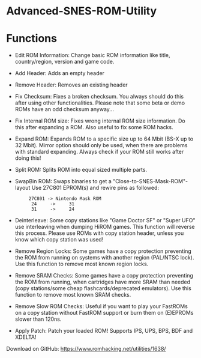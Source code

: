 # Advanced-SNES-ROM-Utility

# Functions

- Edit ROM Information: Change basic ROM information like title, country/region, version and game code.

- Add Header: Adds an empty header

- Remove Header: Removes an existing header

- Fix Checksum: Fixes a broken checksum. You always should do this after using other functionalities. Please note that some beta or demo ROMs have an odd checksum anyway...

- Fix Internal ROM size: Fixes wrong internal ROM size information. Do this after expanding a ROM. Also useful to fix some ROM hacks.

- Expand ROM: Expands ROM to a specific size up to 64 Mbit (BS-X up to 32 Mbit). Mirror option should only be used, when there are problems with standard expanding. Always check if your ROM still works after doing this!

- Split ROM: Splits ROM into equal sized multiple parts.

- SwapBin ROM: Swaps binaries to get a "Close-to-SNES-Mask-ROM"-layout Use 27C801 EPROM(s) and rewire pins as followed:

      	   27C801 -> Nintendo Mask ROM
      	   	24     ->     31
      	   	31     ->     24


- Deinterleave: Some copy stations like "Game Doctor SF" or "Super UFO" use interleaving when dumping HiROM games. This function will reverse this process. Please use ROMs with copy station header, unless you know which copy station was used!

- Remove Region Locks: Some games have a copy protection preventing the ROM from running on systems with another region (PAL/NTSC lock). Use this function to remove most known region locks.

- Remove SRAM Checks: Some games have a copy protection preventing the ROM from running, when cartridges have more SRAM than needed (copy stations/some cheap flashcards/deprecated emulators). Use this function to remove most known SRAM checks.

- Remove Slow ROM Checks: Useful if you want to play your FastROMs on a copy station without FastROM support or burn them on (E)EPROMs slower than 120ns.

- Apply Patch: Patch your loaded ROM! Supports IPS, UPS, BPS, BDF and XDELTA!

Download on GitHub: https://www.romhacking.net/utilities/1638/
